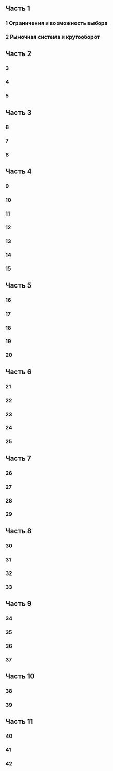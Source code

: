 ## Часть 1
### 1 Ограничения и возможность выбора
### 2 Рыночная система и кругооборот
## Часть 2
### 3
### 4
### 5
## Часть 3
### 6
### 7
### 8
## Часть 4
### 9
### 10
### 11
### 12
### 13
### 14
### 15
## Часть 5
### 16
### 17
### 18
### 19
### 20
## Часть 6
### 21
### 22
### 23
### 24
### 25
## Часть 7
### 26
### 27
### 28
### 29
## Часть 8
### 30
### 31
### 32
### 33
## Часть 9
### 34
### 35
### 36
### 37
## Часть 10
### 38
### 39
## Часть 11
### 40
### 41
### 42

